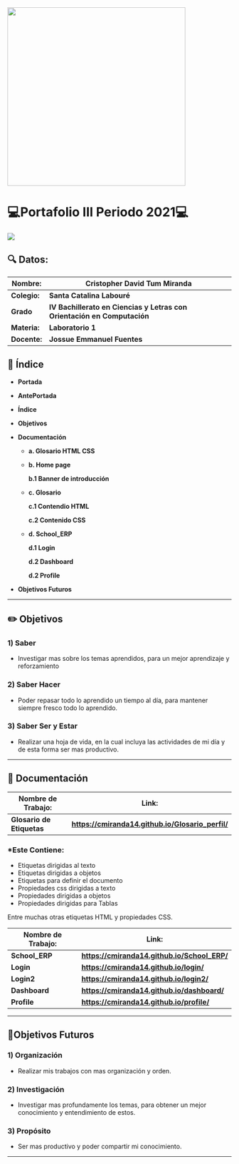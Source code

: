 
<img width="400px" src="https://jefuentes80.github.io/starup_scl/img/logo_SCL%20(3).png">

# 💻**Portafolio III Periodo 2021**💻

<img src="https://lh3.googleusercontent.com/proxy/TI0ziMe_v9664e6i98jvcFKOlHdCCJtNaCMjQSyG0wKyUlZgXbf4LLYxi_dC0j3rjd32TM80-wPoPBc0wou_azFFBYEaDRXr_7Si6ev3">

## 🔍 Datos:

| Nombre:  | Cristopher David Tum Miranda   |
| ------------ | ------------ |
| **Colegio:**  |**Santa Catalina Labouré**   |
| **Grado**  |**IV Bachillerato en Ciencias y Letras con Orientación en Computación**   |
| **Materia:**  |**Laboratorio 1**   |
| **Docente:**  |**Jossue Emmanuel Fuentes**   |




## 🧭 Índice

-  **Portada**
-  **AntePortada**
-  **Índice**
-  **Objetivos**
-  **Documentación**
    - **a. Glosario HTML CSS**
    - **b. Home page**
     
       **b.1 Banner de introducción**
    - **c. Glosario**
    
       **c.1 Contendio HTML**
      
       **c.2 Contenido CSS**
       
    - **d. School_ERP**   
    
        **d.1 Login**
      
       **d.2 Dashboard**
       
       **d.2 Profile**
    
- **Objetivos Futuros**

------------



## ✏️ Objetivos 

### 1) Saber
-  Investigar mas sobre los temas aprendidos, para un mejor aprendizaje y reforzamiento

### 2) Saber Hacer
- Poder repasar todo lo aprendido un tiempo al día, para mantener siempre fresco todo lo aprendido.

### 3) Saber Ser y Estar
- Realizar una hoja de vida, en la cual incluya las actividades de mi día y de esta forma ser mas productivo.

------------


## 📝 Documentación

|  Nombre de Trabajo: |  Link:  |
|------------|  -------- |
| **Glosario de Etiquetas** |**https://cmiranda14.github.io/Glosario_perfil/**

### *Este Contiene:

- Etiquetas dirigidas al texto
- Etiquetas dirigidas a objetos
- Etiquetas para definir el documento
- Propiedades css dirigidas a texto
- Propiedades dirigidas a objetos
- Propiedades dirigidas para Tablas

Entre muchas otras etiquetas HTML y propiedades CSS.


|  Nombre de Trabajo: |  Link:  |
|------------|  -------- |
| **School_ERP** |**https://cmiranda14.github.io/School_ERP/**
| **Login** |**https://cmiranda14.github.io/login/**
| **Login2** |**https://cmiranda14.github.io/login2/**
| **Dashboard** |**https://cmiranda14.github.io/dashboard/**
| **Profile** |**https://cmiranda14.github.io/profile/**



------------

## 📅Objetivos Futuros

### 1) Organización
-  Realizar mis trabajos con mas organización y orden.

### 2) Investigación 
- Investigar mas profundamente los temas, para obtener un mejor conocimiento y entendimiento de estos.

### 3) Propósito
- Ser mas productivo y poder compartir mi conocimiento.

------------





